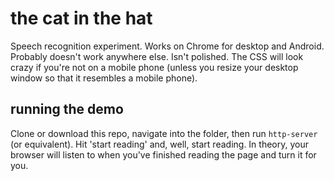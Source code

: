 # the cat in the hat

Speech recognition experiment. Works on Chrome for desktop and Android. Probably doesn't work anywhere else. Isn't polished. The CSS will look crazy if you're not on a mobile phone (unless you resize your desktop window so that it resembles a mobile phone).

## running the demo

Clone or download this repo, navigate into the folder, then run `http-server` (or equivalent). Hit 'start reading' and, well, start reading. In theory, your browser will listen to when you've finished reading the page and turn it for you.

